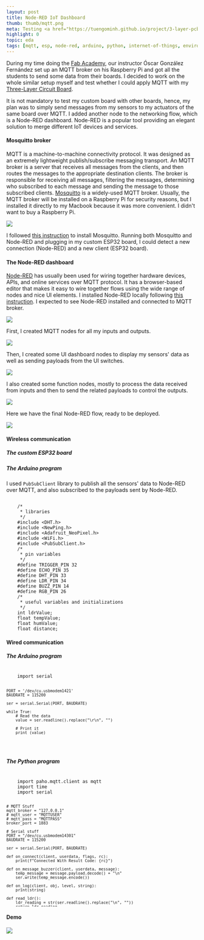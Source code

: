 ```yaml
---
layout: post
title: Node-RED IoT Dashboard
thumb: thumb/mqtt.png
meta: Testing <a href="https://tuengominh.github.io/project/3-layer-pcb.html">Three-Layer Circuit Board</a> with Mosquitto and Node-RED.  
highlight: 0
topic: eda
tags: [mqtt, esp, node-red, arduino, python, internet-of-things, environment-sensor, proximity-sensor, photosensor, piezoelectric-actuator, electroluminescence-actuator, serial]
---
```


<p>During my time doing the <a href="http://academy.cba.mit.edu/classes/">Fab Academy</a>, our instructor Óscar González Fernández set up an MQTT broker on his Raspberry Pi and got all the students to send some data from their boards. I decided to work on the whole similar setup myself and test whether I could apply MQTT with my <a href="https://tuengominh.github.io/project/3-layer-pcb.html">Three-Layer Circuit Board</a>.</p>
<p>It is not mandatory to test my custom board with other boards, hence, my plan was to simply send messages from my sensors to my actuators of the same board over MQTT. I added another node to the networking flow, which is a Node-RED dashboard. Node-RED is a popular tool providing an elegant solution to merge different IoT devices and services.</p>

<h4>Mosquitto broker</h4>
<p>MQTT is a machine-to-machine connectivity protocol. It was designed as an extremely lightweight publish/subscribe messaging transport. An MQTT broker is a server that receives all messages from the clients, and then routes the messages to the appropriate destination clients. The broker is responsible for receiving all messages, filtering the messages, determining who subscribed to each message and sending the message to those subscribed clients. <a href="https://mosquitto.org/">Mosquitto</a> is a widely-used MQTT broker. Usually, the MQTT broker will be installed on a Raspberry Pi for security reasons, but I installed it directly to my Macbook because it was more convenient. I didn't want to buy a Raspberry Pi.</p>
<img src="{{site.baseurl}}/assets/img/eda/mqtt/mqtt-0.png" class="img-fluid w-100"/>
<p>I followed <a href="https://subscription.packtpub.com/book/application_development/9781787287815/1/ch01lvl1sec12/installing-a-mosquitto-broker-on-macos">this instruction</a> to install Mosquitto. Running both Mosquitto and Node-RED and plugging in my custom ESP32 board, I could detect a new connection (Node-RED) and a new client (ESP32 board).</p>

<h4>The Node-RED dashboard</h4>
<p><a href="https://nodered.org/">Node-RED</a> has usually been used for wiring together hardware devices, APIs, and online services over MQTT protocol. It has a browser-based editor that makes it easy to wire together flows using the wide range of nodes and nice UI elements. I installed Node-RED locally following <a href="https://nodered.org/docs/getting-started/local">this instruction</a>. I expected to see Node-RED installed and connected to MQTT broker.</p>
<img src="{{site.baseurl}}/assets/img/eda/mqtt/node-red-0.png" class="img-fluid w-100"/>

<p>First, I created MQTT nodes for all my inputs and outputs.</p>
<img src="{{site.baseurl}}/assets/img/eda/mqtt/node-red-1.png" class="img-fluid w-100"/>

<p>Then, I created some UI dashboard nodes to display my sensors' data as well as sending payloads from the UI switches.</p>
<img src="{{site.baseurl}}/assets/img/eda/mqtt/node-red-2.png" class="img-fluid w-100"/>

<p>I also created some function nodes, mostly to process the data received from inputs and then to send the related payloads to control the outputs.</p>
<img src="{{site.baseurl}}/assets/img/eda/mqtt/node-red-3.png" class="img-fluid w-100"/>

<p>Here we have the final Node-RED flow, ready to be deployed.</p>
<img src="{{site.baseurl}}/assets/img/eda/mqtt/node-red-4.png" class="img-fluid w-100"/>

<h4>Wireless communication</h4>
<h5>The custom ESP32 board</h5>
<p></p>
<h5>The Arduino program</h5>
<p>I used <code>PubSubClient</code> library to publish all the sensors' data to Node-RED over MQTT, and also subscribed to the payloads sent by Node-RED.</p>
<pre class="bg-light py-2 mt-0" style="overflow: auto; max-height: 350px;">
<code>
    /* 
     * libraries
     */
    #include &lt;DHT.h&gt;
    #include &lt;NewPing.h&gt;
    #include &lt;Adafruit_NeoPixel.h&gt;
    #include &lt;WiFi.h&gt;
    #include &lt;PubSubClient.h&gt;
    /* 
     * pin variables
     */
    #define TRIGGER_PIN 32
    #define ECHO_PIN 35
    #define DHT_PIN 33
    #define LDR_PIN 34
    #define BUZZ_PIN 14
    #define RGB_PIN 26
    /* 
     * useful variables and initializations
     */
    int ldrValue;
    float tempValue;
    float humValue;
    float distance;
    #define DHTTYPE DHT11
    NewPing sonar(TRIGGER_PIN, ECHO_PIN, 200); 
    DHT dht(DHT_PIN, DHTTYPE);
    #define LED_COUNT 10
    Adafruit_NeoPixel strip(LED_COUNT, RGB_PIN, NEO_GRB + NEO_KHZ800);
    /* 
     * timer variables
     */
    unsigned long now = millis();
    unsigned long lastMeasure = 0;
    /* 
     * wifi & mqtt credentials
     */
    const char* ssid = "SSID";
    const char* password = "PASSWORD";
    const char* mqtt_server = "SERVERADDRESS";
    WiFiClient espClient;
    PubSubClient client(espClient);
    /* 
     * setup connections
     */
    void setup() {
        Serial.begin(115200);
        /* 
         * sensors and actuators setup
         */
        pinMode(BUZZ_PIN, OUTPUT);
        dht.begin();
        strip.begin();           
        strip.show();             
        strip.setBrightness(150); 
        /* 
         * wifi & mqtt setup
         */
        Serial.println();
        Serial.print("Connecting to ");
        Serial.println(ssid);
        WiFi.begin(ssid, pass);
        WiFi.mode(WIFI_STA); 
        while (WiFi.status() != WL_CONNECTED) {
            Serial.print(".");
            delay(500);
        }
        Serial.println("");
        Serial.println("WiFi connected");
        Serial.println("IP address: ");
        Serial.println(WiFi.localIP());
        client.setServer(mqtt_server, 1883);
        client.setCallback(callback);
    }
    /* 
     * loop()
     */
    void loop() {
        /* 
         * refresh mqtt subscriptions
         */
        if (!client.connected()) {
            reconnect();
        }
        client.loop();
        /* 
         * publish every 30 seconds
         */
        now = millis();
        if (now - lastMeasure > 30000) {
            lastMeasure = now;
            // publish sensors' data to MQTT
            char tempMsg[50];
            snprintf (tempMsg, 50, "%f", readTemp());
            char humMsg[50];
            snprintf (humMsg, 50, "%f", readHum());
            char luxMsg[50];
            snprintf (luxMsg, 50, "%f", readLDR())
            client.publish("esp32/temperature", tempMsg); 
            client.publish("esp32/humidity", humMsg);
            client.publish("esp32/light", luxMsg);
            if (readDistance() <= 8) {
                client.publish("esp32/sonar", "OBJECT DETECTED!"); 
            } else {
                client.publish("esp32/sonar", "NO OBJECT DETECTED!"); 
            }
        }
    }
    /* 
     * callback function
     */
    void callback(char* topic, byte* payload, unsigned int length) {
        Serial.print("Message arrived on topic: ");
        Serial.print(topic);
        Serial.print(". Message: ");
        String messageTemp;
        // check payload from MQTT
        for (int i = 0; i < length; i++) {
            Serial.print((char)payload[i]);
            messageTemp += (char)payload[i];
        }
        Serial.println();
        // turn LED and buzzer on
        if (topic == "esp32/led") { 
            if (messageTemp == "1") {
            blinkWhite();
            }
        }
        if (topic == "esp32/buzzer") { 
            if (messageTemp == "1") {
            buzz();
            }
        }
        Serial.println(); 
    }
    /* 
     * subscribe to topics
     */
    void reconnect() {
        while (!client.connected()) {
            Serial.print("Attempting MQTT connection...");
            String clientId = "ESP32Client-";
            clientId += String(random(0xffff), HEX);
            // subscribe
            if (client.connect(clientId.c_str())) {
                Serial.println("connected");
                client.subscribe("esp32/led");
                client.subscribe("esp32/buzzer");
            } else {
                Serial.print("failed, rc=");
                Serial.print(client.state());
                Serial.println(" try again in 5 seconds");
                delay(5000);
            }
        }
    }
    /* 
     * read sensors
     */
    int readLDR() {
        delay(500);  
        ldrValue = analogRead(LDR_PIN);
        return ldrValue;
    }
    int readTemp() {
        delay(500);  
        tempValue = dht.readTemperature();
        return tempValue;  
    }
    int readHum() {
        delay(500);  
        humValue = dht.readHumidity();  
        return humValue;
    }
    int readDistance() {
        delay(500);
        distance = sonar.ping_cm();
        return distance; 
    }
    /* 
     * control actuators
     */
    void buzz() {
        digitalWrite(BUZZ_PIN, HIGH);   
        delay(500);                       
        digitalWrite(BUZZ_PIN, LOW);    
        delay(500);
    }
    void blinkWhite() {
        colorWipe(strip.Color(255, 255, 255), 500);
    }
    void colorWipe(uint32_t color, int wait) {
        for(int i = 0; i < strip.numPixels(); i++) { 
            strip.setPixelColor(i, color);         
            strip.show();                          
            delay(wait);                          
        }
    }
</code>
</pre>
<p></p>

<h4>Wired communication</h4>
<h5>The Arduino program</h5>
<pre class="bg-light py-2 mt-0" style="overflow: auto; max-height: 350px;">
<code>
    import serial

    PORT = '/dev/cu.usbmodem1421'
    BAUDRATE = 115200

    ser = serial.Serial(PORT, BAUDRATE)

    while True:
        # Read the data 
        value = ser.readline().replace("\r\n", "")

        # Print it
        print (value)
</code>
</pre>
<p></p>
<h5>The Python program</h5>
<pre class="bg-light py-2 mt-0" style="overflow: auto; max-height: 350px;">
<code>
    import paho.mqtt.client as mqtt
    import time
    import serial

    # MQTT Stuff
    mqtt_broker = "127.0.0.1"
    # mqtt_user = "MQTTUSER"
    # mqtt_pass = "MQTTPASS"
    broker_port = 1883

    # Serial stuff
    PORT = "/dev/cu.usbmodem14301"
    BAUDRATE = 115200

    ser = serial.Serial(PORT, BAUDRATE)

    def on_connect(client, userdata, flags, rc):
        print(f"Connected With Result Code: {rc}")

    def on_message_buzzer(client, userdata, message):
        temp_message = message.payload.decode() + "\n"
        ser.write(temp_message.encode())

    def on_log(client, obj, level, string):
        print(string)

    def read_ldr():
        ldr_reading = str(ser.readline().replace("\n", ""))
        return ldr_reading

    client = mqtt.Client(clean_session = True)
    client.on_connect = on_connect
    client.on_message = on_message_buzzer
    client.on_log = on_log
    # client.username_pw_set(username = mqtt_user, password = mqtt_pass)
    client.connect(mqtt_broker, broker_port)

    # Subscribe to your topic here
    client.subscribe("uno/buzzer", qos = 1)
    client.message_callback_add("uno/buzzer", on_message_buzzer)

    # Start looping (non-blocking)
    client.loop_start()

    while True:
        # Read data here
        ldr_reading = read_ldr()
        # Publish data here
        client.publish(topic = "uno/light", payload = ldr_reading, qos = 1, retain = False)
        #if ldr_reading < 400 :
        #    client.publish(topic = "esp32/led", payload = "1", qos = 1, retain = False)
        #else:
        #    client.publish(topic = "esp32/led", payload = "0", qos = 1, retain = False)
        time.sleep(5)
</code>
</pre>
<p></p>

<h4>Demo</h4>
<p></p>
<img src="{{site.baseurl}}/assets/img/eda/mqtt/node-red-5.png" class="img-fluid w-100"/>